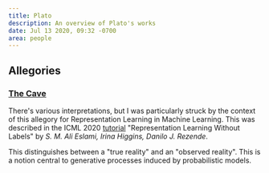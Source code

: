 ```yaml
---
title: Plato
description: An overview of Plato's works
date: Jul 13 2020, 09:32 -0700
area: people
---
```


## Allegories

### [The Cave](https://en.wikipedia.org/wiki/Allegory_of_the_cave)

There's various interpretations, but I was particularly struck by the context
of this allegory for Representation Learning in Machine Learning. This was
described in the ICML 2020 [tutorial](https://icml.cc/virtual/2020/tutorial/5751)
"Representation Learning Without Labels" by _S. M. Ali Eslami, Irina Higgins, Danilo J. Rezende_.

This distinguishes between a "true reality" and an "observed reality". This is
a notion central to generative processes induced by probabilistic models.
